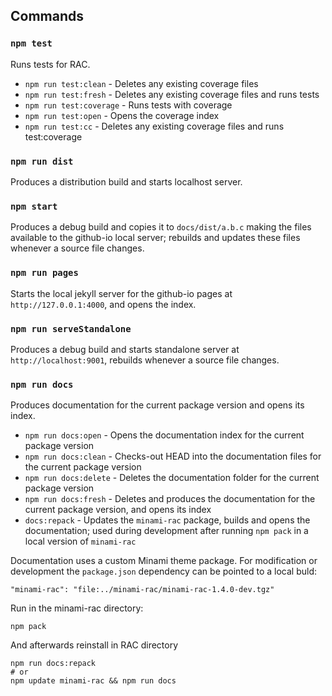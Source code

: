 ## Commands

### `npm test`
Runs tests for RAC.

+ `npm run test:clean` - Deletes any existing coverage files
+ `npm run test:fresh` - Deletes any existing coverage files and runs tests
+ `npm run test:coverage` - Runs tests with coverage
+ `npm run test:open` - Opens the coverage index
+ `npm run test:cc` - Deletes any existing coverage files and runs test:coverage


### `npm run dist`
Produces a distribution build and starts localhost server.



### `npm start`
Produces a debug build and copies it to `docs/dist/a.b.c` making the files available to the github-io local server; rebuilds and updates these files whenever a source file changes.


### `npm run pages`
Starts the local jekyll server for the github-io pages at `http://127.0.0.1:4000`, and opens the index.


### `npm run serveStandalone`
Produces a debug build and starts standalone server at `http://localhost:9001`, rebuilds whenever a source file changes.


### `npm run docs`
Produces documentation for the current package version and opens its index.

+ `npm run docs:open` - Opens the documentation index for the current package version
+ `npm run docs:clean` - Checks-out HEAD into the documentation files for the current package version
+ `npm run docs:delete` - Deletes the documentation folder for the current package version
+ `npm run docs:fresh` - Deletes and produces the documentation for the current package version, and opens its index
+ `docs:repack` - Updates the `minami-rac` package, builds and opens the documentation; used during development after running `npm pack` in a local version of `minami-rac`


Documentation uses a custom Minami theme package. For modification or development the `package.json` dependency can be pointed to a local buld:
```
"minami-rac": "file:../minami-rac/minami-rac-1.4.0-dev.tgz"
```

Run in the minami-rac directory:
```
npm pack
```

And afterwards reinstall in RAC directory
```
npm run docs:repack
# or
npm update minami-rac && npm run docs
```

